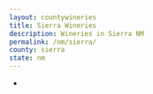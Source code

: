 ```yaml
---
layout: countywineries
title: Sierra Wineries
description: Wineries in Sierra NM
permalink: /nm/sierra/
county: sierra
state: nm
---
```

-
